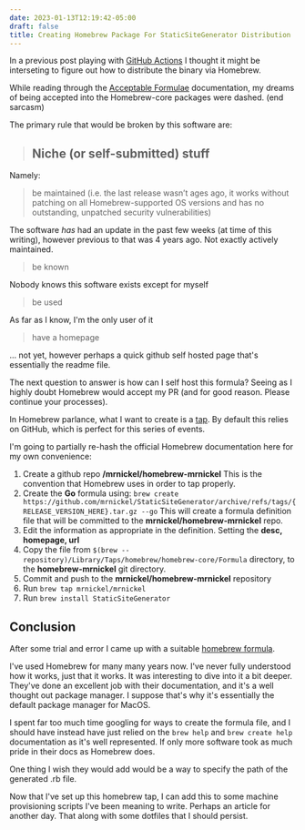```yaml
---
date: 2023-01-13T12:19:42-05:00
draft: false
title: Creating Homebrew Package For StaticSiteGenerator Distribution
---
```


In a previous post playing with [GitHub Actions](./on_adding_github_actions_to_my_staticsitegenerator.html) I thought it might be interseting to figure out how to distribute the binary via Homebrew.

While reading through the [Acceptable Formulae](https://docs.brew.sh/Acceptable-Formulae) documentation, my dreams of being accepted into the Homebrew-core packages were dashed. (end sarcasm)

The primary rule that would be broken by this software are:

> ## Niche (or self-submitted) stuff

Namely:

> be maintained (i.e. the last release wasn’t ages ago, it works without patching on all Homebrew-supported OS versions and has no outstanding, unpatched security vulnerabilities)

The software _has_ had an update in the past few weeks (at time of this writing), however previous to that was 4 years ago. Not exactly actively maintained.

> be known

Nobody knows this software exists except for myself

> be used

As far as I know, I'm the only user of it

> have a homepage

... not yet, however perhaps a quick github self hosted page that's essentially the readme file.

The next question to answer is how can I self host this formula? Seeing as I highly doubt Homebrew would accept my PR (and for good reason. Please continue your processes).

In Homebrew parlance, what I want to create is a [tap](https://docs.brew.sh/Taps). By default this relies on GitHub, which is perfect for this series of events.

I'm going to partially re-hash the official Homebrew documentation here for my own convenience:

1. Create a github repo **/mrnickel/homebrew-mrnickel**
    This is the convention that Homebrew uses in order to tap properly.
1. Create the **Go** formula using:
     `brew create https://github.com/mrnickel/StaticSiteGenerator/archive/refs/tags/{RELEASE_VERSION_HERE}.tar.gz --go`
	This will create a formula definition file that will be committed to the **mrnickel/homebrew-mrnickel** repo.
1. Edit the information as appropriate in the definition. Setting the **desc, homepage, url**
1. Copy the file from `$(brew --repository)/Library/Taps/homebrew/homebrew-core/Formula` directory,  to the **homebrew-mrnickel** git directory.
1. Commit and push to the **mrnickel/homebrew-mrnickel** repository
1. Run `brew tap mrnickel/mrnickel`
1. Run `brew install StaticSiteGenerator`

## Conclusion

After some trial and error I came up with a suitable [homebrew formula](https://github.com/mrnickel/homebrew-mrnickel/blob/main/staticsitegenerator.rb).

I've used Homebrew for many many years now. I've never fully understood how it works, just that it works. It was interesting to dive into it a bit deeper. They've done an excellent job with their documentation, and it's a well thought out package manager. I suppose that's why it's essentially the default package manager for MacOS.

I spent far too much time googling for ways to create the formula file, and I should have instead have just relied on the `brew help` and `brew create help` documentation as it's well represented. If only more software took as much pride in their docs as Homebrew does.

One thing I wish they would add would be a way to specify the path of the generated .rb file.

Now that I've set up this homebrew tap, I can add this to some machine provisioning scripts I've been meaning to write. Perhaps an article for another day. That along with some dotfiles that I should persist.